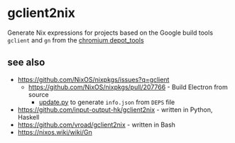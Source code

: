 # gclient2nix

Generate Nix expressions for projects based on the Google build tools `gclient` and `gn` from the
[chromium depot_tools](https://chromium.googlesource.com/chromium/tools/depot_tools)

## see also

- https://github.com/NixOS/nixpkgs/issues?q=gclient
   - https://github.com/NixOS/nixpkgs/pull/207766 - Build Electron from source
      - [update.py](https://github.com/NixOS/nixpkgs/blob/c899642750859c6878c3dcb22a3bb7bf2cb31ad1/pkgs/development/tools/electron/update.py) to generate `info.json` from `DEPS` file
- https://github.com/input-output-hk/gclient2nix - written in Python, Haskell
- https://github.com/vroad/gclient2nix - written in Bash
- https://nixos.wiki/wiki/Gn
